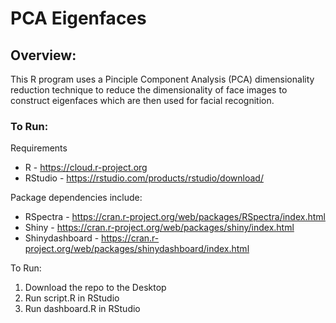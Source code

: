 # PCA Eigenfaces

## Overview:

This R program uses a Pinciple Component Analysis (PCA) dimensionality reduction technique to reduce the dimensionality of face images to construct eigenfaces which are then used for facial recognition.

### To Run:

Requirements 
 * R - https://cloud.r-project.org 
 * RStudio - https://rstudio.com/products/rstudio/download/

Package dependencies include: 
  * RSpectra - https://cran.r-project.org/web/packages/RSpectra/index.html
  * Shiny - https://cran.r-project.org/web/packages/shiny/index.html
  * Shinydashboard - https://cran.r-project.org/web/packages/shinydashboard/index.html
  
To Run:
 1. Download the repo to the Desktop
 2. Run script.R in RStudio
 3. Run dashboard.R in RStudio
